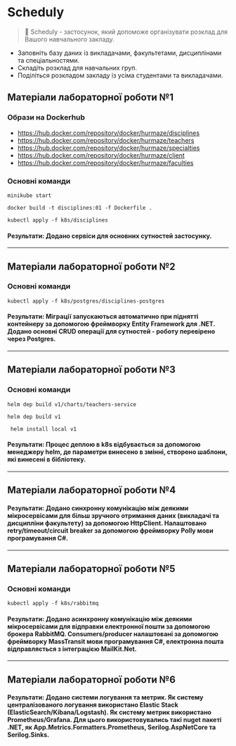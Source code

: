 # Scheduly

> :calendar: Scheduly - застосунок, який допоможе організувати розклад для Вашого навчального закладу.
- Заповніть базу даних із викладачами, факультетами, дисциплінами та спеціальностями.
- Складіть розклад для навчальних груп. 
- Поділіться розкладом закладу із усіма студентами та викладачами.

## Матеріали лабораторної роботи №1

### Образи на Dockerhub 
- https://hub.docker.com/repository/docker/hurmaze/disciplines
- https://hub.docker.com/repository/docker/hurmaze/teachers
- https://hub.docker.com/repository/docker/hurmaze/specialties
- https://hub.docker.com/repository/docker/hurmaze/client
- https://hub.docker.com/repository/docker/hurmaze/faculties

### Основні команди
```
minikube start
```

```
docker build -t disciplines:01 -f Dockerfile .
```

```
kubectl apply -f k8s/disciplines
```

#### Результати: Додано сервіси для основних сутностей застосунку.
------
## Матеріали лабораторної роботи №2

### Основні команди
```
kubectl apply -f k8s/postgres/disciplines-postgres
```

#### Результати: Міграції запускаються автоматично при піднятті контейнеру за допомогою фреймворку Entity Framework для .NET. Додано основні CRUD операції для сутностей - роботу перевірено через Postgres.
------
## Матеріали лабораторної роботи №3

### Основні команди
```
helm dep build v1/charts/teachers-service
```

```
helm dep build v1
```

```
 helm install local v1
```

#### Результати: Процес деплою в k8s відбувається за допомогою менеджеру helm, де параметри винесено в змінні, створено шаблони, які винесені в бібліотеку.
------
## Матеріали лабораторної роботи №4

#### Результати: Додано синхронну комунікацію між деякими мікросервісами для більш зручного отримання даних (викладачі та дисципліни факультету) за допомогою HttpClient. Налаштовано retry/timeout/circuit breaker за допомогою фреймворку Polly мови програмування C#.
------
## Матеріали лабораторної роботи №5

### Основні команди
```
kubectl apply -f k8s/rabbitmq
```

#### Результати: Додано асинхронну комунікацію між деякими мікросервісами для відправки електронної пошти за допомогою брокера RabbitMQ. Consumers/producer налаштовані за допомогою фреймворку MassTransit мови програмування C#, електронна пошта відправляється з інтеграцією MailKit.Net.
------
## Матеріали лабораторної роботи №6

#### Результати: Додано системи логування та метрик. Як систему централізованого логування використано Elastic Stack (ElasticSearch/Kibana/Logstash). Як систему метрик використано Prometheus/Grafana. Для цього використовувались такі nuget пакеті .NET, як App.Metrics.Formatters.Prometheus, Serilog.AspNetCore та Serilog.Sinks.
